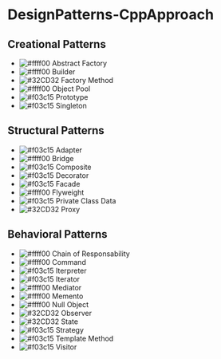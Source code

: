 # DesignPatterns-CppApproach

## Creational Patterns

- ![#ffff00](https://placehold.it/15/ffff00/000000?text=+) Abstract Factory
- ![#ffff00](https://placehold.it/15/ffff00/000000?text=+) Builder
- ![#32CD32](https://placehold.it/15/32CD32/000000?text=+) Factory Method
- ![#ffff00](https://placehold.it/15/ffff00/000000?text=+) Object Pool
- ![#f03c15](https://placehold.it/15/f03c15/000000?text=+) Prototype
- ![#f03c15](https://placehold.it/15/f03c15/000000?text=+) Singleton

## Structural Patterns

- ![#f03c15](https://placehold.it/15/f03c15/000000?text=+) Adapter
- ![#ffff00](https://placehold.it/15/ffff00/000000?text=+) Bridge
- ![#f03c15](https://placehold.it/15/f03c15/000000?text=+) Composite
- ![#f03c15](https://placehold.it/15/f03c15/000000?text=+) Decorator
- ![#f03c15](https://placehold.it/15/f03c15/000000?text=+) Facade
- ![#ffff00](https://placehold.it/15/ffff00/000000?text=+) Flyweight
- ![#f03c15](https://placehold.it/15/f03c15/000000?text=+) Private Class Data
- ![#32CD32](https://placehold.it/15/32CD32/000000?text=+) Proxy

## Behavioral Patterns

- ![#ffff00](https://placehold.it/15/ffff00/000000?text=+) Chain of Responsability
- ![#ffff00](https://placehold.it/15/ffff00/000000?text=+) Command
- ![#f03c15](https://placehold.it/15/f03c15/000000?text=+) Iterpreter
- ![#f03c15](https://placehold.it/15/f03c15/000000?text=+) Iterator
- ![#ffff00](https://placehold.it/15/ffff00/000000?text=+) Mediator
- ![#ffff00](https://placehold.it/15/ffff00/000000?text=+) Memento
- ![#ffff00](https://placehold.it/15/ffff00/000000?text=+) Null Object
- ![#32CD32](https://placehold.it/15/32CD32/000000?text=+) Observer
- ![#32CD32](https://placehold.it/15/32CD32/000000?text=+) State
- ![#f03c15](https://placehold.it/15/f03c15/000000?text=+) Strategy
- ![#f03c15](https://placehold.it/15/f03c15/000000?text=+) Template Method
- ![#f03c15](https://placehold.it/15/f03c15/000000?text=+) Visitor

